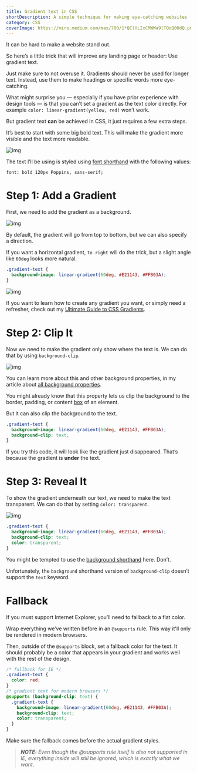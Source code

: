 ```yaml
---
title: Gradient text in CSS
shortDescription: A simple technique for making eye-catching websites
category: CSS
coverImage: https://miro.medium.com/max/700/1*QClHLIxCMWWa9lTQoQ00dQ.png
---
```


It can be hard to make a website stand out.

So here’s a little trick that will improve any landing page or header: Use gradient text.

Just make sure to not overuse it. Gradients should never be used for longer text. Instead, use them to make headings or specific words more eye-catching.

What might surprise you — especially if you have prior experience with design tools — is that you can’t set a gradient as the text color directly. For example `color: linear-gradient(yellow, red)` won’t work.

But gradient text **can** be achieved in CSS, it just requires a few extra steps.

It’s best to start with some big bold text. This will make the gradient more visible and the text more readable.

![img](https://miro.medium.com/max/700/1*daqahoIP2_fipWAL_BMOCg.png)

The text I’ll be using is styled using [font shorthand](https://medium.com/swlh/full-text-styling-with-a-single-line-of-css-838e8c666f4d) with the following values:

```
font: bold 120px Poppins, sans-serif;
```

# Step 1: Add a Gradient

First, we need to add the gradient as a background.

![img](https://miro.medium.com/max/700/1*74nWR98Sk3Tz3z2u4j_aOQ.png)

By default, the gradient will go from top to bottom, but we can also specify a direction.

If you want a horizontal gradient, `to right` will do the trick, but a slight angle like `60deg` looks more natural.

```css
.gradient-text {
  background-image: linear-gradient(60deg, #E21143, #FFB03A);
}
```

![img](https://miro.medium.com/max/700/1*8TF7IphKO6HqjEyIn7KEgQ.png)

If you want to learn how to create any gradient you want, or simply need a refresher, check out my [Ultimate Guide to CSS Gradients](https://hadrysmateusz.medium.com/complete-guide-to-css-gradients-f6212760a268).

# Step 2: Clip It

Now we need to make the gradient only show where the text is. We can do that by using `background-clip`.

![img](https://miro.medium.com/max/700/1*rmJPxDR_tu0oraulMcrYGg.png)

You can learn more about this and other background properties, in my article about [all background properties](https://hadrysmateusz.medium.com/learn-all-8-background-css-properties-in-5-minutes-210635e060be).

You might already know that this property lets us clip the background to the border, padding, or content [box](https://developer.mozilla.org/en-US/docs/Learn/CSS/Building_blocks/The_box_model#parts_of_a_box) of an element.

But it can also clip the background to the text.

```css
.gradient-text {
  background-image: linear-gradient(60deg, #E21143, #FFB03A);
  background-clip: text;
}
```

If you try this code, it will look like the gradient just disappeared. That’s because the gradient is **under** the text.

# Step 3: Reveal It

To show the gradient underneath our text, we need to make the text transparent. We can do that by setting `color: transparent`.

![img](https://miro.medium.com/max/700/1*4zVgfWvI_zIZlfoCAMFtxg.gif)

```css
.gradient-text {
  background-image: linear-gradient(60deg, #E21143, #FFB03A);
  background-clip: text;
  color: transparent;
}
```

You might be tempted to use the [background shorthand](https://medium.com/swlh/the-fastest-way-to-set-css-backgrounds-47e7e5e17bab) here. Don’t.

Unfortunately, the `background` shorthand version of `background-clip` doesn’t support the `text` keyword.

# Fallback

If you must support Internet Explorer, you’ll need to fallback to a flat color.

Wrap everything we’ve written before in an `@supports` rule. This way it'll only be rendered in modern browsers.

Then, outside of the `@supports` block, set a fallback color for the text. It should probably be a color that appears in your gradient and works well with the rest of the design.

```css
/* fallback for IE */
.gradient-text {
  color: red;
}
/* gradient text for modern browsers */
@supports (background-clip: text) {
  .gradient-text {
    background-image: linear-gradient(60deg, #E21143, #FFB03A);
    background-clip: text;
    color: transparent;
  }
}
```

Make sure the fallback comes before the actual gradient styles.

> ***NOTE:*** *Even though the @supports rule itself is also not supported in IE, everything inside will still be ignored, which is exactly what we want.*

